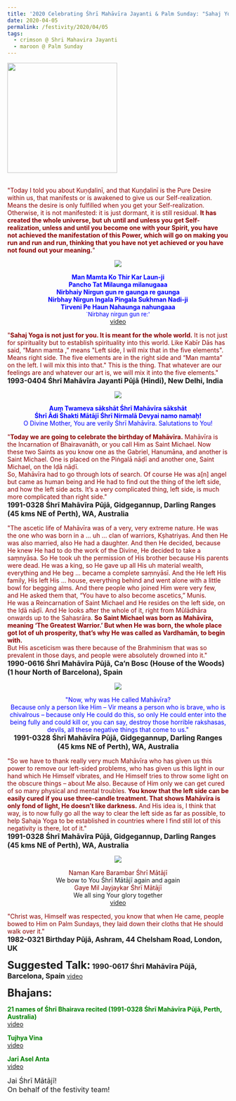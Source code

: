 ```yaml
---
title: '2020 Celebrating Śhrī Mahāvīra Jayanti & Palm Sunday: "Sahaj Yoga is not just for you. It is meant for the whole world."'
date: 2020-04-05
permalink: /festivity/2020/04/05
tags:
  - crimson @ Shri Mahavira Jayanti
  - maroon @ Palm Sunday
---
```


<div style="text-align: left"><img src="/images/image00.png" width="250" /></div><br>

<p>
<font color="DarkRed">"Today I told you about Kuṇḍalinī, and that Kuṇḍalinī is the Pure Desire within us, that manifests or is awakened to give us our Self-realization. Means the desire is only fulfilled when you get your Self-realization. Otherwise, it is not manifested: it is just dormant, it is still residual. <b>It has created the whole universe, but uh until and unless you get Self-realization, unless and until you become one with your Spirit, you have not achieved the manifestation of this Power, which will go on making you run and run and run, thinking that you have not yet achieved or you have not found out your meaning.</b>"</font><br>
<font size="+0"><b></b></font>
</p>

<div style="text-align: center"><img src="/images/image392.png" /></div>

<p style="color:blue; text-align:center;">
<b>Man Mamta Ko Thir Kar Laun-ji<br>
Pancho Tat Milaunga milanugaaa<br>
 Nirbhaiy Nirgun gun re gaunga re gaunga<br> 
Nirbhay Nirgun Ingala Pingala Sukhman Nadi-ji <br>
Tirveni Pe Haun Nahaunga nahungaaa</b><br>
<font size="-1">`Nirbhay nirgun gun re:'</font><br>
<a href="https://www.youtube.com/watch?v=_buuncAm9Ts">video</a>
</p>

<p>
<font color="DarkRed">"<b>Sahaj Yoga is not just for you. It is meant for the whole world.</b> It is not just for spirituality but to establish spirituality into this world.  Like Kabīr Dās has said, “Mann mamta ,” means "Left side, I will mix that in the five elements".  Means right side. The five elements are in the right side and “Man mamta” on the left.  I will mix this into that." This is the thing. That whatever are our feelings are and whatever our art is, we will mix it into the five elements."</font><br>
<font size="+0"><b>1993-0404 Śhrī Mahāvīra Jayanti Pūjā (Hindi), New Delhi, India</b></font>
</p>

<div style="text-align: center"><img src="/images/image393.png" /></div>

<p style="color:blue; text-align:center;">
<b>Auṃ̣ Twameva sākshāt Śhrī Mahāvīra sākshāt<br>
Śhrī Ādi Śhakti Mātājī Śhrī Nirmalā Devyai namo namaḥ!</b><br>
O Divine Mother, You are verily Śhrī Mahāvīra. Salutations to You!
</p>

<p>
<font color="DarkRed">"<b>Today we are going to celebrate the birthday of Mahāvīra.</b> Mahāvīra is the Incarnation of Bhairavanāth, or you call Him as Saint Michael. Now these two Saints as you know one as the Gabriel, Hanumāna, and another is Saint Michael. One is placed on the Piṅgalā nāḍī and another one, Saint Michael, on the Iḍā nāḍī.<br>
So, Mahāvīra had to go through lots of search. Of course He was a[n] angel but came as human being and He had to find out the thing of the left side, and how the left side acts. It’s a very complicated thing, left side, is much more complicated than right side."</font><br>
<font size="+0"><b>1991-0328 Śhrī Mahāvīra Pūjā, Gidgegannup, Darling Ranges (45 kms NE of Perth), WA, Australia</b></font>
</p>

<p>
<font color="DarkRed">"The ascetic life of Mahāvīra was of a very, very extreme nature. He was the one who was born in a ... uh ... clan of warriors, Kṣhatriyas. And then He was also married, also He had a daughter. And then He decided, because He knew He had to do the work of the Divine, He decided to take a saṃnyāsa. So He took uh the permission of His brother because His parents were dead. He was a king, so He gave up all His uh material wealth, everything and He beg ... became a complete saṃnyāsī. And the He left His family, His left His ... house, everything behind and went alone with a little bowl for begging alms. And there people who joined Him were very few, and He asked them that, “You have to also become ascetics,” Munis.<br>
He was a Reincarnation of Saint Michael and He resides on the left side, on the Iḍā nāḍī. And He looks after the whole of it, right from Mūlādhāra onwards up to the Sahasrāra. <b>So Saint Michael was born as Mahāvīra, meaning ‘The Greatest Warrior.’ But when He was born, the whole place got lot of uh prosperity, that’s why He was called as Vardhamān, to begin with.</b><br>
But His asceticism was there because of the Brahminism that was so prevalent in those days, and people were absolutely drowned into it."</font><br>
<font size="+0"><b>1990-0616 Śhrī Mahāvīra Pūjā, Ca’n Bosc (House of the Woods) (1 hour North of Barcelona), Spain</b></font>
</p>

<div style="text-align: center"><img src="/images/image394.png" /></div>

<p style="text-align:center;">
<font color="blue">"Now, why was He called Mahāvīra?<br>
Because only a person like Him – Vir means a person who is brave, who is chivalrous – because only He could do this, 
so only He could enter into the being fully and could kill or, you can say, destroy those horrible rakshasas, devils, all these negative things that come to us."</font><br>
<font size="+0"><b>1991-0328 Śhrī Mahāvīra Pūjā, Gidgegannup, Darling Ranges (45 kms NE of Perth), WA, Australia</b></font>
</p>

<p>
<font color="DarkRed">"So we have to thank really very much Mahāvīra who has given us this power to remove our left-sided problems, who has given us this light in our hand which He Himself vibrates, and He Himself tries to throw some light on the obscure things – about Me also. Because of Him only we can get cured of so many physical and mental troubles. <b>You know that the left side can be easily cured if you use three-candle treatment. That shows Mahāvīra is only fond of light, He doesn’t like darkness.</b> And His idea is, I think that way, is to now fully go all the way to clear the left side as far as possible, to help Sahaja Yoga to be established in countries where I find still lot of this negativity is there, lot of it."</font><br>
<font size="+0"><b>1991-0328 Śhrī Mahāvīra Pūjā, Gidgegannup, Darling Ranges (45 kms NE of Perth), WA, Australia</b></font>
</p>

<div style="text-align: center"><img src="/images/image395.png" /></div>

<p style="text-align:center;">
<font color="Maroon">Naman Kare Barambar Śhrī Mātājī</font><br>
We bow to You Śhrī Mātājī again and again<br>
<font color="Maroon">Gaye Mil Jayjaykar Śhrī Mātājī</font><br>
We all sing Your glory together<br>
<a href="https://www.youtube.com/watch?v=PwTgcNtwAlI">video</a>
</p>

<p>
<font color="DarkRed">"Christ was, Himself was respected, you know that when He came, people bowed to Him on Palm Sundays, they laid down their cloths that He should walk over it."</font><br>
<font size="+0"><b>1982-0321 Birthday Pūjā, Ashram, 44 Chelsham Road, London, UK</b></font>
</p>

<font size="+2"><b>Suggested Talk:</b></font> 
<font size="+0"><b>1990-0617 Śhrī Mahāvīra Pūjā, Barcelona, Spain</b></font>
<a href="https://www.youtube.com/watch?v=vjHXNpb8sVk"> video</a><br>

<font size="+2"><b>Bhajans:</b></font>
 
<p>
<font color="green"><b>21 names of Śhrī Bhairava recited (1991-0328 Śhrī Mahāvīra Pūjā, Perth, Australia)</b></font><br>
<a href="https://seven-teams.github.io/Videos_Links.html">video</a> 
</p>

<p>
<font color="green"><b>Tujhya Vina</b></font><br>
<a href="https://seven-teams.github.io/Videos_Links.html">video</a> 
</p>

<p>
<font color="green"><b>Jarī Asel Anta</b></font><br>
<a href="https://www.youtube.com/watch?v=6aHXifIBHPs&feature=youtu.be">video</a> 
</p>

<p>
<font size="+0">Jai Śhrī Mātājī!<br>
On behalf of the festivity team!</font>
</p>